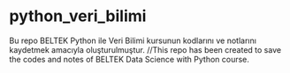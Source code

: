 # python_veri_bilimi
Bu repo BELTEK Python ile Veri Bilimi kursunun kodlarını ve notlarını kaydetmek amacıyla oluşturulmuştur. //This repo has been created to save the codes and notes of BELTEK Data Science with Python course.
